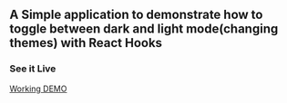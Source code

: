 ## A Simple application to demonstrate how to toggle between dark and light mode(changing themes) with React Hooks

### See it Live

[Working DEMO](darkmode-example.surge.sh)
